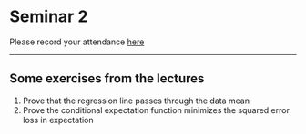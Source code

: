 # Seminar 2

Please record your attendance 
[here](https://forms.office.com/Pages/ResponsePage.aspx?id=_epnVXfnpUKRu5RA_UO4k2iqStX41KNDpkUzhjwCGeNUMENUTlY5TkhBTlQwUzdMVVVHOEdVVldBSC4u)

---

## Some exercises from the lectures

1. Prove that the regression line passes through the data mean
2. Prove the conditional expectation function minimizes the squared error loss in expectation
